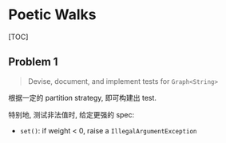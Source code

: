 # Poetic Walks

[TOC]

## Problem 1

> Devise, document, and implement tests for `Graph<String>`

根据一定的 partition strategy, 即可构建出 test.

特别地, 测试非法值时, 给定更强的 spec:
* `set()`: if weight < 0, raise a `IllegalArgumentException`
